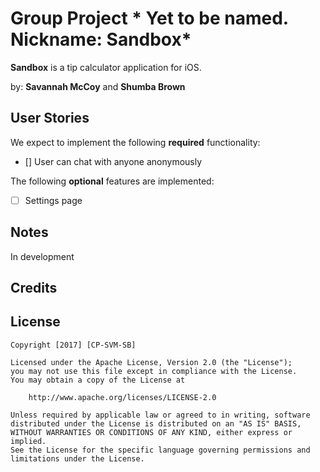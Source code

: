 # Group Project * Yet to be named. Nickname: Sandbox*

**Sandbox** is a tip calculator application for iOS.

 by: **Savannah McCoy** and **Shumba Brown**

## User Stories

We expect to implement the following **required** functionality:

* [] User can chat with anyone anonymously

The following **optional** features are implemented:
* [ ] Settings page

## Notes

In development

## Credits

## License

    Copyright [2017] [CP-SVM-SB]

    Licensed under the Apache License, Version 2.0 (the "License");
    you may not use this file except in compliance with the License.
    You may obtain a copy of the License at

        http://www.apache.org/licenses/LICENSE-2.0

    Unless required by applicable law or agreed to in writing, software
    distributed under the License is distributed on an "AS IS" BASIS,
    WITHOUT WARRANTIES OR CONDITIONS OF ANY KIND, either express or implied.
    See the License for the specific language governing permissions and
    limitations under the License.
